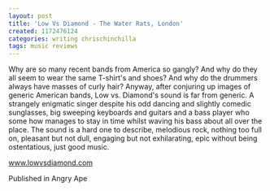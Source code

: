 ```yaml
---
layout: post
title: 'Low Vs Diamond - The Water Rats, London'
created: 1172476124
categories: writing chrischinchilla
tags: music reviews
---
```


Why are so many recent bands from America so gangly? And why do they all seem to wear the same T-shirt's and shoes? And why do the drummers always have masses of curly hair? Anyway, after conjuring up images of generic American bands, Low vs. Diamond's sound is far from generic. A strangely enigmatic singer despite his odd dancing and slightly comedic sunglasses, big sweeping keyboards and guitars and a bass player who some how manages to stay in time whilst waving his bass about all over the place. The sound is a hard one to describe, melodious rock, nothing too full on, pleasant but not dull, engaging but not exhilarating, epic without being ostentatious, just good music.

<a href=http://www.lowvsdiamond.com target=_blank>www.lowvsdiamond.com</a>

Published in Angry Ape
